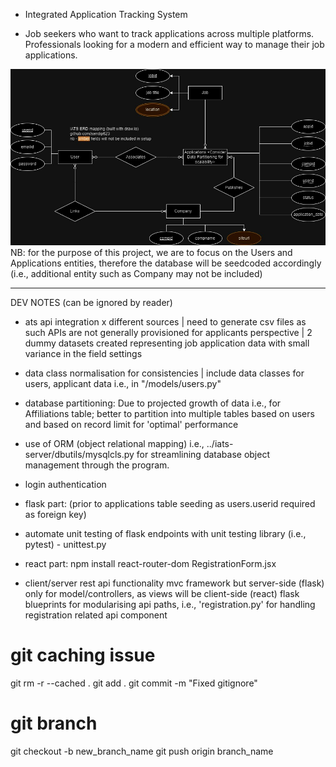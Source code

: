 + Integrated Application Tracking System

+ Job seekers who want to track applications across multiple platforms. Professionals looking for a modern and efficient way to manage their job applications. 


![Alt text](iATS%20erd.jpg)
NB: for the purpose of this project, we are to focus on the Users and Applications entities, therefore the database will be seedcoded accordingly (i.e., additional entity such as Company may not be included)

-----------------------------------------

DEV NOTES (can be ignored by reader)

- ats api integration x different sources | need to generate csv files as such APIs are not generally provisioned for applicants perspective | 2 dummy datasets created representing job application data with small variance in the field settings

- data class normalisation for consistencies | include data classes for users, applicant data
i.e., in "/models/users.py"

- database partitioning: 
Due to projected growth of data i.e., for Affiliations table; better to partition into multiple tables based on users and based on record limit for 'optimal' performance

- use of ORM (object relational mapping) i.e., ../iats-server/dbutils/mysqlcls.py for streamlining database object management through the program.

- login authentication 
+ flask part:
(prior to applications table seeding as users.userid required as foreign key)
- automate unit testing of flask endpoints with unit testing library (i.e., pytest) - unittest.py

+ react part:
npm install react-router-dom
RegistrationForm.jsx 

- client/server rest api functionality
mvc framework but server-side (flask) only for model/controllers, as views will be client-side (react)
flask blueprints for modularising api paths, i.e., 'registration.py' for handling registration related api component

# git caching issue
git rm -r --cached .
git add .
git commit -m "Fixed gitignore"

# git branch
git checkout -b new_branch_name
git push origin branch_name
